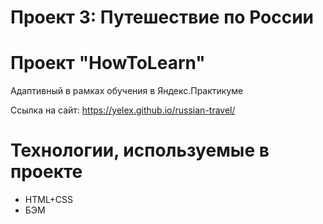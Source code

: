 # Проект 3: Путешествие по России

#  Проект "HowToLearn"
Адаптивный в рамках обучения в Яндекс.Практикуме

Ссылка на сайт: https://yelex.github.io/russian-travel/

# Технологии, используемые в проекте
- HTML+CSS
- БЭМ

